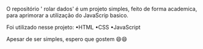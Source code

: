 O repositório  ' rolar dados' é um projeto simples, feito de forma academica, para aprimorar a utilização do JavaScrip basico.

Foi utilizado nesse projeto:
•HTML
•CSS
•JavaScript

Apesar de ser simples, espero que gostem 😄😄

